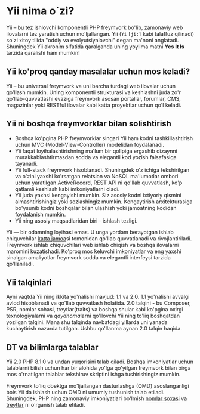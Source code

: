 Yii nima o`zi?
==============

Yii – bu tez ishlovchi komponentli PHP freymvork bo'lib, zamonaviy web ilovalarni tez yaratish uchun mo'ljallangan. Yii (`Yi` `[ji:]` kabi talaffuz qilinadi) so'zi xitoy tilida "oddiy va evolyutsiyalovchi" degan ma'noni anglatadi. Shuningdek Yii akronim sifatida qaralganda uning yoyilma matni **Yes It Is** tarzida qaralishi ham mumkin!


Yii ko'proq qanday masalalar uchun mos keladi?
----------------------------------------------

Yii – bu universal freymvork va uni barcha turdagi web ilovalar uchun qo'llash mumkin. Uning komponentli strukturasi va keshlashni juda zo'r qo'llab-quvvatlashi evaziga freymvork asosan portallar, forumlar, CMS, magazinlar yoki RESTful ilovalar kabi katta proyektlar uchun qo'l keladi.


Yii ni boshqa freymvorklar bilan solishtirish
---------------------------------------------

- Boshqa ko'pgina PHP freymvorklar singari Yii ham kodni tashkillashtirish uchun MVC (Model-View-Controller) modelidan foydalanadi.
- Yii faqat loyihalashtirishning ma'lum bir qolipiga ergashib dizaynni murakkablashtirmasdan sodda va elegantli kod yozish falsafasiga tayanadi.
- Yii full-stack freymvork hisoblanadi. Shuningdek o'z ichiga tekshirilgan va o'zini yaxshi ko'rsatgan relatsion va NoSQL ma'lumotlar ombori uchun yaratilgan ActiveRecord, REST API ni qo'llab quvvatlash, ko'p qatlamli keshlash kabi imkoniyatlarni oladi.
- Yii juda yaxhsi kengayishi mumkin. Siz asosiy kodni ixtiyoriy qismini almashtirishingiz yoki sozlashingiz mumkin. Kengaytirish arxitekturasiga bo'ysunib kodni boshqalar bilan ulashish yoki jamoatning kodidan foydalanish mumkin.
- Yii ning asosiy maqsadlaridan biri - ishlash tezligi.

Yii — bir odamning loyihasi emas. U unga yordam berayotgan ishlab chiquvchilar [katta jamoa][yii_team]si  tomonidan qo'llab quvvatlanadi va rivojlantiriladi. Freymvork ishlab chiquvchilari web ishlab chiqish va boshqa ilovalarni maromini kuzatishadi. Ko'proq mos keluvchi imkoniyatlar va eng yaxshi sinalgan amaliyotlar freymvork sodda va elegantli interfeysi tarzida qo'llaniladi.

[yii_team]: https://www.yiiframework.com/team

Yii talqinlari
--------------

Ayni vaqtda Yii ning ikkita yo'nalishi mavjud: 1.1 va 2.0. 1.1 yo'nalishi avvalgi avlod hisoblanadi va qo'llab quvvatlash holatida. 2.0 talqini - bu Composer, PSR, nomlar sohasi, treytlar(traits) va boshqa shular kabi ko'pgina oxirgi texnologiyalarni va *qaydnoma*larni qo'llovchi Yii ning to'liq boshqatdan yozilgan talqini. Mana shu talqinda navbatdagi yillarda uni yanada kuchaytirish nazarda tutilgan. Ushbu qo'llanma aynan 2.0 talqin haqida.


DT va bilimlarga talablar
-------------------------

Yii 2.0 PHP 8.1.0 va undan yuqorisini talab qiladi. Boshqa imkoniyatlar uchun talablarni bilish uchun har bir alohida yo'lga qo'yilgan freymvork bilan birga mos o'rnatilgan talablar tekshiruv skriptini ishga tushirishingiz mumkin.

Freymvork to'liq obektga mo'ljallangan dasturlashga (OMD) asoslanganligi bois Yii da ishlash uchun OMD ni umumiy tushunish talab etiladi. Shuningdek, PHP ning zamonaviy imkoniyatlari bo'lmish [nomlar soxasi](https://www.php.net/manual/ru/language.namespaces.php) va [treytlar](https://www.php.net/manual/ru/language.oop5.traits.php) ni o'rganish talab etiladi.
